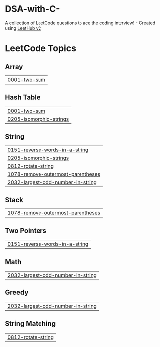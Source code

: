 # DSA-with-C-
A collection of LeetCode questions to ace the coding interview! - Created using [LeetHub v2](https://github.com/arunbhardwaj/LeetHub-2.0)

<!---LeetCode Topics Start-->
# LeetCode Topics
## Array
|  |
| ------- |
| [0001-two-sum](https://github.com/code-with-deep/DSA-with-C-/tree/master/0001-two-sum) |
## Hash Table
|  |
| ------- |
| [0001-two-sum](https://github.com/code-with-deep/DSA-with-C-/tree/master/0001-two-sum) |
| [0205-isomorphic-strings](https://github.com/code-with-deep/DSA-with-C-/tree/master/0205-isomorphic-strings) |
## String
|  |
| ------- |
| [0151-reverse-words-in-a-string](https://github.com/code-with-deep/DSA-with-C-/tree/master/0151-reverse-words-in-a-string) |
| [0205-isomorphic-strings](https://github.com/code-with-deep/DSA-with-C-/tree/master/0205-isomorphic-strings) |
| [0812-rotate-string](https://github.com/code-with-deep/DSA-with-C-/tree/master/0812-rotate-string) |
| [1078-remove-outermost-parentheses](https://github.com/code-with-deep/DSA-with-C-/tree/master/1078-remove-outermost-parentheses) |
| [2032-largest-odd-number-in-string](https://github.com/code-with-deep/DSA-with-C-/tree/master/2032-largest-odd-number-in-string) |
## Stack
|  |
| ------- |
| [1078-remove-outermost-parentheses](https://github.com/code-with-deep/DSA-with-C-/tree/master/1078-remove-outermost-parentheses) |
## Two Pointers
|  |
| ------- |
| [0151-reverse-words-in-a-string](https://github.com/code-with-deep/DSA-with-C-/tree/master/0151-reverse-words-in-a-string) |
## Math
|  |
| ------- |
| [2032-largest-odd-number-in-string](https://github.com/code-with-deep/DSA-with-C-/tree/master/2032-largest-odd-number-in-string) |
## Greedy
|  |
| ------- |
| [2032-largest-odd-number-in-string](https://github.com/code-with-deep/DSA-with-C-/tree/master/2032-largest-odd-number-in-string) |
## String Matching
|  |
| ------- |
| [0812-rotate-string](https://github.com/code-with-deep/DSA-with-C-/tree/master/0812-rotate-string) |
<!---LeetCode Topics End-->